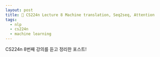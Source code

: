 ```yaml
---
layout: post
title: 📕 CS224n Lecture 8 Machine translation, Seq2seq, Attention
tags:
  - nlp
  - cs224n
  - machine learning
---
```


CS224n 8번째 강의를 듣고 정리한 포스트!


